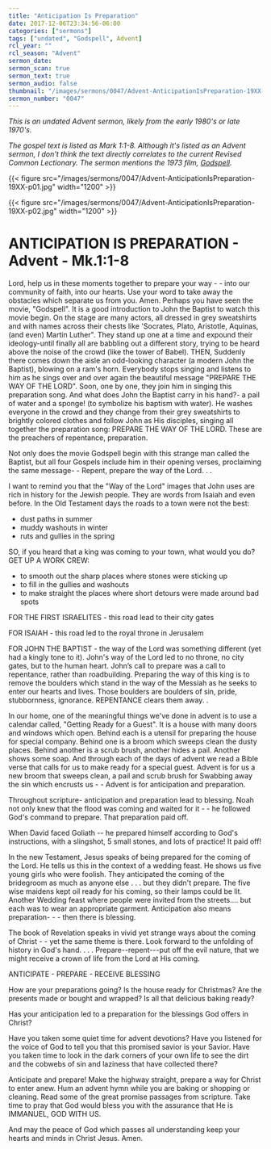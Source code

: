 ```yaml
---
title: "Anticipation Is Preparation"
date: 2017-12-06T23:34:56-06:00
categories: ["sermons"]
tags: ["undated", "Godspell", Advent]
rcl_year: ""
rcl_season: "Advent"
sermon_date: 
sermon_scan: true
sermon_text: true
sermon_audio: false
thumbnail: "/images/sermons/0047/Advent-AnticipationIsPreparation-19XX-p01.jpg"
sermon_number: "0047"
---
```

_This is an undated Advent sermon, likely from the early 1980's or late 1970's._

<!--more-->

_The gospel text is listed as Mark 1:1-8. Although it's listed as an Advent sermon, I don't think the text directly correlates to the current Revised Common Lectionary. The sermon mentions the 1973 film, [Godspell](http://www.imdb.com/title/tt0070121/)._

{{< figure src="/images/sermons/0047/Advent-AnticipationIsPreparation-19XX-p01.jpg" width="1200" >}}

{{< figure src="/images/sermons/0047/Advent-AnticipationIsPreparation-19XX-p02.jpg" width="1200" >}}

# **ANTICIPATION IS PREPARATION - Advent - Mk.1:1-8**

Lord, help us in these moments together to prepare your way - - into our community of faith, into our hearts. Use your word to take away the obstacles which separate us from you. Amen.
Perhaps you have seen the movie, "Godspell". It is a good introduction to John the Baptist to watch this movie begin. On the stage are many actors, all dressed in grey sweatshirts and with names across their chests like 'Socrates, Plato, Aristotle, Aquinas, (and even) Martin Luther". They stand up one at a time and expound their ideology-until finally all are babbling out a different story, trying to be heard above the noise of the crowd (like the tower of Babel). THEN, Suddenly there comes down the aisle an odd-looking character (a modern John the Baptist), blowing on a ram's horn. Everybody stops singing and listens to him as he sings over and over again the beautiful message "PREPARE THE WAY OF THE LORD". Soon, one by one, they join him in singing this preparation song. And what does John the Baptist carry in his hand?- a pail of water and a sponge! (to symbolize his baptism with water). He washes everyone in the crowd and they change from their grey sweatshirts to brightly colored clothes and follow John as His disciples, singing all together the preparation song: PREPARE THE WAY OF THE LORD. These are the preachers of repentance, preparation.

Not only does the movie Godspell begin with this strange man called the Baptist, but all four Gospels include him in their opening verses, proclaiming the same message- - Repent, prepare the way of the Lord. . .

I want to remind you that the "Way of the Lord" images that John uses are rich in history for the Jewish people. They are words from Isaiah and even before. In the Old Testament days the roads to a town were not the best:

* dust paths in summer
* muddy washouts in winter
* ruts and gullies in the spring

SO, if you heard that a king was coming to your town, what would you do?
GET UP A WORK CREW:

* to smooth out the sharp places where stones were sticking up
* to fill in the gullies and washouts
* to make straight the places where short detours were made around bad spots

FOR THE FIRST ISRAELITES - this road lead to their city gates

FOR ISAIAH - this road led to the royal throne in Jerusalem

FOR JOHN THE BAPTIST - the way of the Lord was something different (yet had a kingly tone to it). John's way of the Lord led to no throne, no city gates, but to the human heart. John’s call to prepare was a call to repentance, rather than roadbuilding. Preparing the way of this king is to remove the boulders which stand in the way of the Messiah as he seeks to enter our hearts and lives. Those boulders are boulders of sin, pride, stubbornness, ignorance. REPENTANCE clears them away. .

In our home, one of the meaningful things we've done in advent is to use a calendar called, "Getting Ready for a Guest". It is a house with many doors and windows which open. Behind each is a utensil for preparing the house for special company. Behind one is a broom which sweeps clean the dusty places. Behind another is a scrub brush, another hides a pail. Another shows some soap. And through each of the days of advent we read a Bible verse that calls for us to make ready for a special guest. Advent is for us a new broom that sweeps clean, a pail and scrub brush for Swabbing away the sin which encrusts us - - Advent is for anticipation and preparation.

Throughout scripture- anticipation and preparation lead to blessing. Noah not only knew that the flood was coming and waited for it - - he followed God's command to prepare. That preparation paid off.

When David faced Goliath -- he prepared himself according to God's instructions, with a slingshot, 5 small stones, and lots of practice! It paid off!

In the new Testament, Jesus speaks of being prepared for the coming of the Lord. He tells us this in the context of a wedding feast. He shows us five young girls who were foolish. They anticipated the coming of the bridegroom as much as anyone else . . . but they didn't prepare. The five wise maidens kept oil ready for his coming, so their lamps could be lit. Another Wedding feast where people were invited from the streets…. but each was to wear an appropriate garment. Anticipation also means preparation- - - then there is blessing.

The book of Revelation speaks in vivid yet strange ways about the coming of Christ - - yet the same theme is there. Look forward to the unfolding of history in God's hand. . . . Prepare--repent---put off the evil nature, that we might receive a crown of life from the Lord at His coming.

ANTICIPATE - PREPARE - RECEIVE BLESSING

How are your preparations going? Is the house ready for Christmas? Are the presents made or bought and wrapped? Is all that delicious baking ready?

Has your anticipation led to a preparation for the blessings God offers in Christ?

Have you taken some quiet time for advent devotions? Have you listened for the voice of God to tell you that this promised savior is your Savior. Have you taken time to look in the dark corners of your own life to see the dirt and the cobwebs of sin and laziness that have collected there?

Anticipate and prepare! Make the highway straight, prepare a way for Christ to enter anew. Hum an advent hymn while you are baking or shopping or cleaning. Read some of the great promise passages from scripture. Take time to pray that God would bless you with the assurance that He is IMMANUEL, GOD WITH US.

And may the peace of God which passes all understanding keep your hearts and minds in Christ Jesus. Amen.